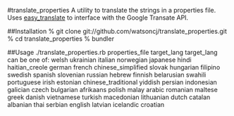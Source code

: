 #translate_properties
A utility to translate the strings in a properties file. Uses [easy_translate](https://github.com/seejohnrun/easy_translate) to interface with the Google Transate API.

##Installation
    % git clone git://github.com/watsoncj/translate_properties.git
    % cd translate_properties
    % bundler

##Usage
    ./translate_properties.rb properties_file target_lang
    target_lang can be one of:
       welsh
       ukrainian
       italian
       norwegian
       japanese
       hindi
       haitian_creole
       german
       french
       chinese_simplified
       slovak
       hungarian
       filipino
       swedish
       spanish
       slovenian
       russian
       hebrew
       finnish
       belarusian
       swahili
       portuguese
       irish
       estonian
       chinese_traditional
       yiddish
       persian
       indonesian
       galician
       czech
       bulgarian
       afrikaans
       polish
       malay
       arabic
       romanian
       maltese
       greek
       danish
       vietnamese
       turkish
       macedonian
       lithuanian
       dutch
       catalan
       albanian
       thai
       serbian
       english
       latvian
       icelandic
       croatian
